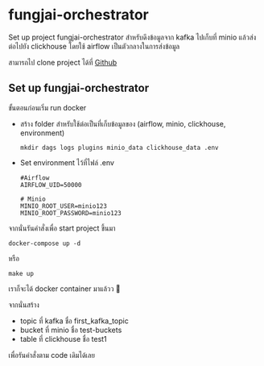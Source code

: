 # fungjai-orchestrator

Set up project fungjai-orchestrator สำหรับดึงข้อมูลจาก kafka ไปเก็บที่ minio แล้วส่งต่อไปยัง clickhouse โดยใช้ airflow เป็นตัวกลางในการส่งข้อมูล

สามารถไป clone project ได้ที่  [Github](https://github.com/dbi-digital-analytics/fungjai-orchestrator)
## Set up fungjai-orchestrator


ขั้นตอนก่อนเริ่ม run docker 

* สร้าง folder สำหรับใช้ต่อเป็นที่เก็บข้อมูลของ (airflow, minio, clickhouse, environment)
   ```shell
   mkdir dags logs plugins minio_data clickhouse_data .env
   ```
* Set environment ไว้ที่ไฟล์ .env
   ```shell
   #Airflow
   AIRFLOW_UID=50000

   # Minio
   MINIO_ROOT_USER=minio123
   MINIO_ROOT_PASSWORD=minio123
   ```

จากนั่นรันคำสั่งเพื่อ start project ขึ้นมา
```shell
docker-compose up -d
```
หรือ
```shell
make up
```
เราก็จะได้ docker container มาแล้วว :whale:

จากนั่นสร้าง 
* topic ที่ kafka ชื่อ first_kafka_topic
* bucket ที่ minio ชื่อ test-buckets
* table ที่ clickhouse ชื่อ test1

เพื่อรันคำสั่งตาม code เดิมได้เลย
